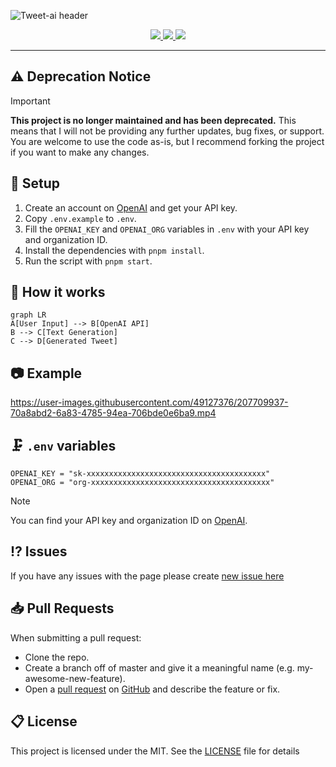 ![Tweet-ai header](https://github.com/IgorKowalczyk/tweet-ai/assets/49127376/d0a19944-4861-487b-8c8a-663540f5ca00)

<div align="center">
  <a aria-label="GitHub License" href="https://github.com/igorkowalczyk/tweet-ai/blob/master/license.md">
    <img src="https://img.shields.io/github/license/igorkowalczyk/tweet-ai?color=1D9BF0&logo=github&style=flat&label=License">
  </a>
  <a aria-label="Version" href="https://github.com/igorkowalczyk/tweet-ai/releases">
    <img src="https://img.shields.io/github/v/release/igorkowalczyk/tweet-ai?color=1D9BF0&logo=github&style=flat&label=Version">
  </a>
  <a aria-label="Discord" href="https://igorkowalczyk.dev/discord">
    <img src="https://img.shields.io/discord/695282860399001640?color=1D9BF0&logo=discord&style=flat&logoColor=fff&label=Discord">
  </a>
</div>

---

<!-- prettier-ignore-start -->
## ⚠️ Deprecation Notice

> [!IMPORTANT]
> **This project is no longer maintained and has been deprecated.** This means that I will not be providing any further updates, bug fixes, or support. You are welcome to use the code as-is, but I recommend forking the project if you want to make any changes.

<!-- prettier-ignore-end -->

## 🔩 Setup

1. Create an account on [OpenAI](https://openai.com/) and get your API key.
2. Copy `.env.example` to `.env`.
3. Fill the `OPENAI_KEY` and `OPENAI_ORG` variables in `.env` with your API key and organization ID.
4. Install the dependencies with `pnpm install`.
5. Run the script with `pnpm start`.

## 🧠 How it works

```mermaid
graph LR
A[User Input] --> B[OpenAI API]
B --> C[Text Generation]
C --> D[Generated Tweet]
```

## 📷 Example

https://user-images.githubusercontent.com/49127376/207709937-70a8abd2-6a83-4785-94ea-706bde0e6ba9.mp4

## 🗜️ `.env` variables

```dotenv
OPENAI_KEY = "sk-xxxxxxxxxxxxxxxxxxxxxxxxxxxxxxxxxxxxxxxx"
OPENAI_ORG = "org-xxxxxxxxxxxxxxxxxxxxxxxxxxxxxxxxxxxxxxxx"
```

> [!NOTE]
> You can find your API key and organization ID on [OpenAI](https://beta.openai.com/account/api-keys).

## ⁉️ Issues

If you have any issues with the page please create [new issue here](https://github.com/igorkowalczyk/tweet-ai/issues)

## 📥 Pull Requests

When submitting a pull request:

- Clone the repo.
- Create a branch off of master and give it a meaningful name (e.g. my-awesome-new-feature).
- Open a [pull request](https://github.com/igorkowalczyk/tweet-ai/pulls) on [GitHub](https://github.com) and describe the feature or fix.

## 📋 License

This project is licensed under the MIT. See the [LICENSE](https://github.com/igorkowalczyk/tweet-ai/blob/main/license.md) file for details
